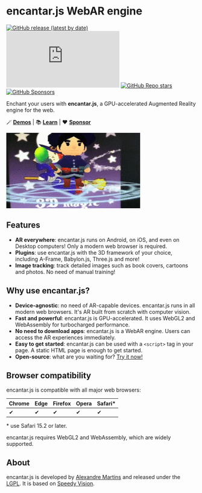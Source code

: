 # encantar.js WebAR engine

[![GitHub release (latest by date)](https://img.shields.io/github/v/release/alemart/encantar-js)](https://github.com/alemart/encantar-js/releases/) ![GitHub file size in bytes on a specified ref (branch/commit/tag)](https://img.shields.io/github/size/alemart/encantar-js/dist/encantar.min.js?branch=master&label=minified%20js) [![GitHub Repo stars](https://img.shields.io/github/stars/alemart/encantar-js?logo=github)](https://github.com/alemart/encantar-js/stargazers) [![GitHub Sponsors](https://img.shields.io/github/sponsors/alemart?logo=github)](https://github.com/sponsors/alemart/)

Enchant your users with **encantar.js**, a GPU-accelerated Augmented Reality engine for the web.

:magic_wand: **[Demos](https://alemart.github.io/encantar-js/demos/)** | :books: **[Learn](https://alemart.github.io/encantar-js/)** | :heart: **[Sponsor](https://github.com/sponsors/alemart)**

![Demo](docs/img/mage.gif)

## Features

* **AR everywhere**: encantar.js runs on Android, on iOS, and even on Desktop computers! Only a modern web browser is required.
* **Plugins**: use encantar.js with the 3D framework of your choice, including A-Frame, Babylon.js, Three.js and more!
* **Image tracking**: track detailed images such as book covers, cartoons and photos. No need of manual training!

## Why use encantar.js?

* **Device-agnostic**: no need of AR-capable devices. encantar.js runs in all modern web browsers. It's AR built from scratch with computer vision.
* **Fast and powerful**: encantar.js is GPU-accelerated. It uses WebGL2 and WebAssembly for turbocharged performance.
* **No need to download apps**: encantar.js is a WebAR engine. Users can access the AR experiences immediately.
* **Easy to get started**: encantar.js can be used with a `<script>` tag in your page. A static HTML page is enough to get started.
* **Open-source**: what are you waiting for? [Try it now!](https://alemart.github.io/encantar-js/demos/)

## Browser compatibility

encantar.js is compatible with all major web browsers:

| Chrome | Edge | Firefox | Opera | Safari* |
| ------ | ---- | ------- | ----- | ------- |
| ✔      | ✔    | ✔       | ✔     | ✔       |

\* use Safari 15.2 or later.

encantar.js requires WebGL2 and WebAssembly, which are widely supported.

## About

encantar.js is developed by [Alexandre Martins](https://github.com/alemart) and released under the [LGPL](LICENSE.md). It is based on [Speedy Vision](https://github.com/alemart/speedy-vision).
